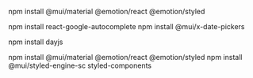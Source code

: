 npm install @mui/material @emotion/react @emotion/styled

npm install react-google-autocomplete
npm install @mui/x-date-pickers

npm install dayjs

npm install @mui/material @emotion/react @emotion/styled
npm install @mui/styled-engine-sc styled-components